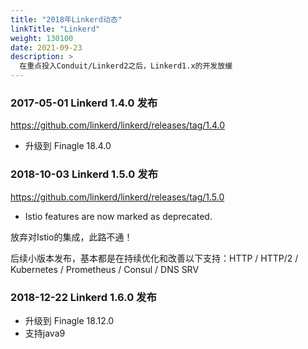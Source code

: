 ```yaml
---
title: "2018年Linkerd动态"
linkTitle: "Linkerd"
weight: 130100
date: 2021-09-23
description: >
  在重点投入Conduit/Linkerd2之后，Linkerd1.x的开发放缓
---
```




### 2017-05-01 Linkerd 1.4.0 发布

https://github.com/linkerd/linkerd/releases/tag/1.4.0

- 升级到 Finagle 18.4.0

### 2018-10-03 Linkerd 1.5.0 发布

https://github.com/linkerd/linkerd/releases/tag/1.5.0

- Istio features are now marked as deprecated. 

放弃对Istio的集成，此路不通！

后续小版本发布，基本都是在持续优化和改善以下支持：HTTP / HTTP/2 / Kubernetes / Prometheus / Consul / DNS SRV

### 2018-12-22 Linkerd 1.6.0 发布

- 升级到 Finagle 18.12.0
- 支持java9







